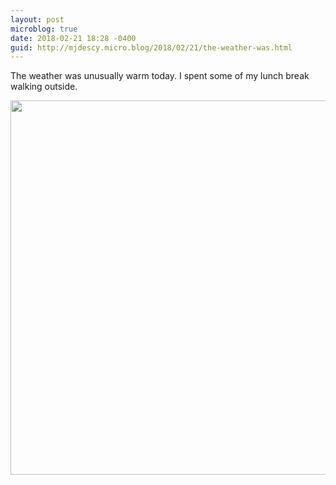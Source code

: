 ```yaml
---
layout: post
microblog: true
date: 2018-02-21 18:28 -0400
guid: http://mjdescy.micro.blog/2018/02/21/the-weather-was.html
---
```

The weather was unusually warm today. I spent some of my lunch break walking outside.

<img src="http://mjdescy.micro.blog/uploads/2018/d5bfaa92e1.jpg" width="600" height="599" />
